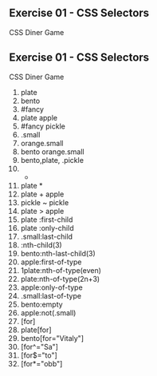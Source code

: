 ## Exercise 01 - CSS Selectors

CSS Diner Game

## Exercise 01 - CSS Selectors

CSS Diner Game

1. plate
2. bento
3. #fancy 
4. plate apple
5. #fancy pickle
6. .small
7. orange.small
8. bento orange.small
9. bento,plate, .pickle
10. *
11. plate *
12. plate + apple
13. pickle ~ pickle
14. plate > apple
15. plate :first-child
16. plate :only-child
17. .small:last-child
18. :nth-child(3)
19. bento:nth-last-child(3)
20. apple:first-of-type
21. 1plate:nth-of-type(even)
22. plate:nth-of-type(2n+3)
23. apple:only-of-type
24. .small:last-of-type
25. bento:empty
26. apple:not(.small)
27. [for]
28. plate[for]
29. bento[for="Vitaly"]
30. [for^="Sa"]
31. [for$="to"]
32. [for*="obb"]
